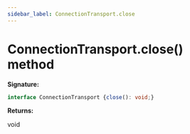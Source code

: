 ```yaml
---
sidebar_label: ConnectionTransport.close
---
```

# ConnectionTransport.close() method

**Signature:**

```typescript
interface ConnectionTransport {close(): void;}
```
**Returns:**

void

